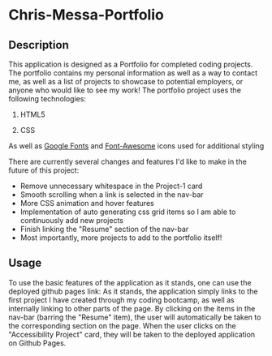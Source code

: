 # Chris-Messa-Portfolio

## Description
This application is designed as a Portfolio for completed coding projects. The portfolio contains my personal information as well as a way to contact me, as well as a list of projects to showcase to potential employers, or anyone who would like to see my work! The portfolio project uses the following technologies: 

1. HTML5 

2. CSS

As well as [Google Fonts](https://fonts.google.com/) and [Font-Awesome](https://fontawesome.com/) icons used for additional styling

There are currently several changes and features I'd like to make in the future of this project:

- Remove unnecessary whitespace in the Project-1 card 
- Smooth scrolling when a link is selected in the nav-bar
- More CSS animation and hover features 
- Implementation of auto generating css grid items so I am able to continuously add new projects
- Finish linking the "Resume" section of the nav-bar 
- Most importantly, more projects to add to the portfolio itself!

## Usage
To use the basic features of the application as it stands, one can use the deployed github pages link: <!--place link here-->
As it stands, the application simply links to the first project I have created through my coding bootcamp, as well as internally linking to other parts of the page. By clicking on the items in the nav-bar (barring the "Resume" item), the user will automatically be taken to the corresponding section on the page. When the user clicks on the "Accessibility Project" card, they will be taken to the deployed application on Github Pages.

